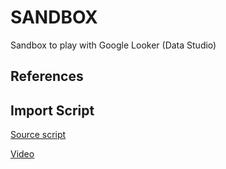 # SANDBOX

Sandbox to play with Google Looker (Data Studio)


## References

## Import Script

[Source script](https://www.chicagocomputerclasses.com/google-sheets-import-json-importjson-function/)

[Video](https://www.youtube.com/watch?v=rrr99mLHRfA)


